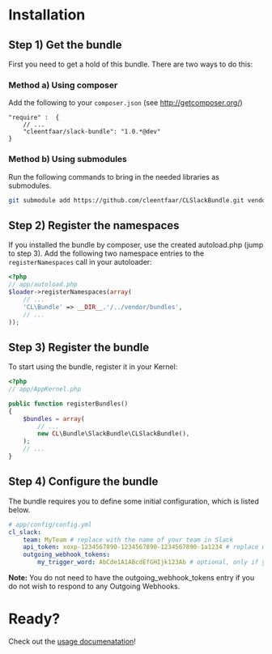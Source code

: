 # Installation

## Step 1) Get the bundle

First you need to get a hold of this bundle. There are two ways to do this:


### Method a) Using composer

Add the following to your ``composer.json`` (see http://getcomposer.org/)

    "require" :  {
        // ...
        "cleentfaar/slack-bundle": "1.0.*@dev"
    }


### Method b) Using submodules

Run the following commands to bring in the needed libraries as submodules.

```bash
git submodule add https://github.com/cleentfaar/CLSlackBundle.git vendor/bundles/CL/Bundle/SlackBundle
```

## Step 2) Register the namespaces

If you installed the bundle by composer, use the created autoload.php  (jump to step 3).
Add the following two namespace entries to the `registerNamespaces` call in your autoloader:

``` php
<?php
// app/autoload.php
$loader->registerNamespaces(array(
    // ...
    'CL\Bundle' => __DIR__.'/../vendor/bundles',
    // ...
));
```

## Step 3) Register the bundle

To start using the bundle, register it in your Kernel:

``` php
<?php
// app/AppKernel.php

public function registerBundles()
{
    $bundles = array(
        // ...
        new CL\Bundle\SlackBundle\CLSlackBundle(),
    );
    // ...
}
```

## Step 4) Configure the bundle

The bundle requires you to define some initial configuration, which is listed below.

```yaml
# app/config/config.yml
cl_slack:
    team: MyTeam # replace with the name of your team in Slack
    api_token: xoxp-1234567890-1234567890-1234567890-1a1234 # replace with your own (see: https://api.slack.com/tokens)
    outgoing_webhook_tokens:
        my_trigger_word: AbCde1A1ABcdEfGHIjk123Ab # optional, only if you want to respond to a outgoing webhook
```

**Note:** You do not need to have the outgoing_webhook_tokens entry if you do not wish to respond to any Outgoing Webhooks.


# Ready?

Check out the [usage documenatation](usage.md)!
